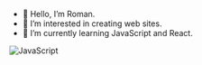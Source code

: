 - 👋 Hello, I’m Roman.
- 👀 I’m interested in creating web sites.
- 🌱 I’m currently learning JavaScript and React.

![JavaScript](https://img.shields.io/badge/javascript-%23323330.svg?style=for-the-badge&logo=javascript&logoColor=%23F7DF1E)

<!---
Raven737/Raven737 is a ✨ special ✨ repository because its `README.md` (this file) appears on your GitHub profile.
You can click the Preview link to take a look at your changes.
--->
